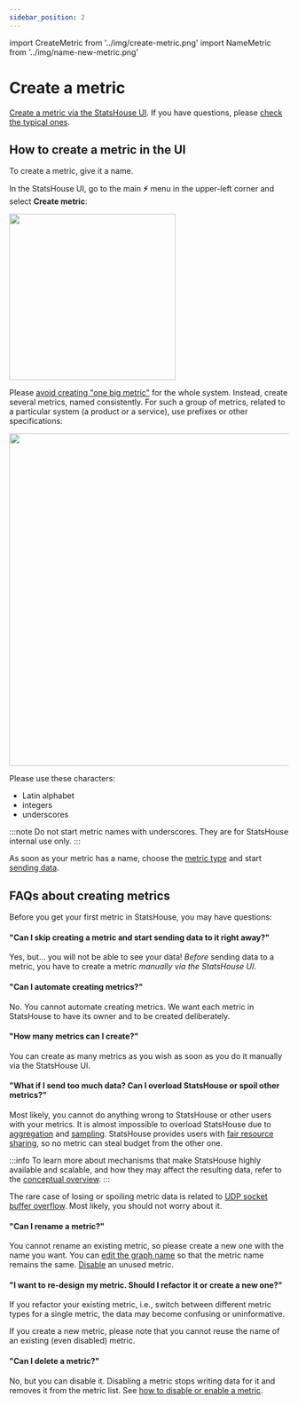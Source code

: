 ```yaml
---
sidebar_position: 2
---
```

import CreateMetric from '../img/create-metric.png'
import NameMetric from '../img/name-new-metric.png'

# Create a metric

[Create a metric via the StatsHouse UI](#how-to-create-a-metric-in-the-ui). If you have questions, please [check the 
typical ones](#frequent-questions).

## How to create a metric in the UI

To create a metric, give it a name.

In the StatsHouse UI, go to the main **⚡** menu in the upper-left corner and select **Create metric**:

<img src={CreateMetric} width="300"/>

Please [avoid creating "one big metric"](send-data.md#can-i-change-or-combine-metric-types) for the whole system. 
Instead, create several metrics, named consistently. For such a group of metrics, related to a particular system (a 
product or a service), use prefixes or other specifications:

<img src={NameMetric} width="600"/>

Please use these characters:
* Latin alphabet
* integers
* underscores

:::note
Do not start metric names with underscores. They are for StatsHouse internal use only.
:::

As soon as your metric has a name, choose the [metric type](edit-metrics.md#metric-type) and start [sending data](send-data.md).

## FAQs about creating metrics

Before you get your first metric in StatsHouse, you may have questions:

#### "Can I skip creating a metric and start sending data to it right away?"

Yes, but... you will not be able to see your data! _Before_ sending data to a metric, you have to create a metric 
_manually via 
the StatsHouse UI_.

#### "Can I automate creating metrics?"

No. You cannot automate creating metrics. We want each metric in StatsHouse to have its owner and to be created 
deliberately.

#### "How many metrics can I create?"

You can create as many metrics as you wish as soon as you do it manually via the StatsHouse UI.

#### "What if I send too much data? Can I overload StatsHouse or spoil other metrics?"

Most likely, you cannot do anything wrong to StatsHouse or other users with your metrics. It is almost
impossible to overload StatsHouse due to [aggregation](../conceptual-overview.md#aggregation)
and [sampling](../conceptual-overview.md#sampling).
StatsHouse provides users with [fair resource sharing](../conceptual-overview.md#fair-resource-sharing),
so no metric can steal budget from the other one.

:::info
To learn more about mechanisms that make StatsHouse highly available and scalable, and how they may affect the
resulting data, refer to the [conceptual overview](../conceptual-overview.md).
:::

The rare case of losing or spoiling metric data is related to 
[UDP socket buffer overflow](send-data.md#how-to-send-data-without-client-libraries). 
Most likely, you should not worry about it.

#### "Can I rename a metric?"

You cannot rename an existing metric, so please create a new one with the name you want. You can
[edit the graph name](view-graph.md#2--graph-name) so that the metric name remains the same.
[Disable](edit-metrics.md#disabling-a-metric) an unused metric.

#### "I want to re-design my metric. Should I refactor it or create a new one?"

If you refactor your existing metric, i.e., switch between different metric types for a single metric, the data may
become confusing or uninformative.

If you create a new metric, please note that you cannot reuse the name of
an existing (even disabled) metric.

#### "Can I delete a metric?"

No, but you can disable it. Disabling a metric stops writing data for it and removes it from the metric list.
See [how to disable or enable a metric](edit-metrics.md#disabling-a-metric).
